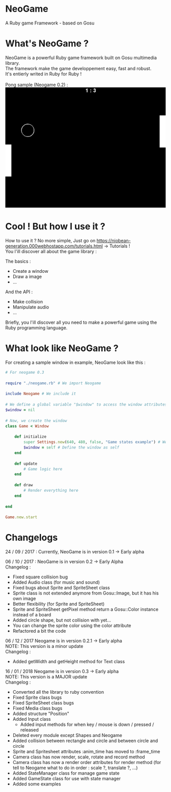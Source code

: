# NeoGame
A Ruby game Framework - based on Gosu<br />

# What's NeoGame ?
NeoGame is a powerful Ruby game framework built on Gosu multimedia library. <br />
The framework make the game developpement easy, fast and robust. <br />
It's entierly writed in Ruby for Ruby ! <br />
<br />Pong sample (Neogame 0.2) :<br />
![alt text](https://github.com/D3nX/NeoGame/blob/master/pong_screenshot.png)

# Cool ! But how I use it ?
How to use it ? No more simple, Just go on https://niobean-generation.000webhostapp.com/tutorials.html -> Tutorials ! <br />
You l'ill discover all about the game library : <br />

The basics :
- Create a window
- Draw a image
- ...

And the API :
- Make collision
- Manipulate audio
- ... 

Briefly, you l'ill discover all you need to make a powerful game using the Ruby programming language.

# What look like NeoGame ?

For creating a sample window in example, NeoGame look like this :

```ruby
# For neogame 0.3

require "./neogame.rb" # We import Neogame

include Neogame # We include it

# We define a global variable "$window" to access the window attributes
$window = nil

# Now, we create the window
class Game < Window

	def initialize
		super Settings.new(640, 480, false, "Game states example") # We send the properties in order to create the window
		$window = self # Define the window as self
	end

	def update
		# Game logic here
	end

	def draw
		# Render everything here
	end

end

Game.new.start
```

# Changelogs
24 / 09 / 2017 :
Currently, NeoGame is in version 0.1 -> Early alpha

06 / 10 / 2017 :
NeoGame is in version 0.2 -> Early Alpha<br />
Changelog :
- Fixed square collision bug
- Added Audio class (for music and sound)
- Fixed bugs about Sprite and SpriteSheet class
- Sprite class is not extended anymore from Gosu::Image, but it has his own image
- Better flexibility (for Sprite and SpriteSheet)
- Sprite and SpriteSheet getPixel method return a Gosu::Color instance instead of a board
- Added circle shape, but not collision with yet...
- You can change the sprite color using the color attribute
- Refactored a bit the code

06 / 12 / 2017
Neogame is in version 0.2.1 -> Early alpha<br />
NOTE: This version is a minor update<br />
Changelog :
- Added getWidth and getHeight method for Text class

16 / 01 / 2018
Neogame is in version 0.3 -> Early alpha<br />
NOTE: This version is a MAJOR update<br />
Changelog :
- Converted all the library to ruby convention
- Fixed Sprite class bugs
- Fixed SpriteSheet class bugs
- Fixed Media class bugs
- Added structure "Position"
- Added Input class
  - Added input methods for when key / mouse is down / pressed / released
- Deleted every module except Shapes and Neogame
- Added collision between rectangle and circle and between circle and circle
- Sprite and Spritesheet attributes :anim_time has moved to :frame_time
- Camera class has now render, scale, rotate and record method
- Camera class has now a render order attributes for render method (for tell to Neogame what to do in order : scale ?, translate ?, ...)
- Added StateManager class for manage game state
- Added GameState class for use with state manager
- Added some examples
